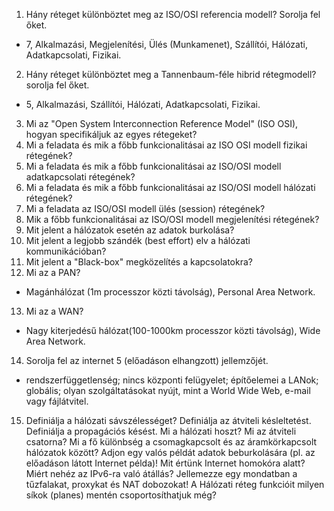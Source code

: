 1. Hány réteget különböztet meg az ISO/OSI referencia modell? Sorolja fel őket.
 - 7, Alkalmazási, Megjelenítési, Ülés (Munkamenet), Szállítói, Hálózati, Adatkapcsolati, Fizikai.
2. Hány réteget különböztet meg a Tannenbaum-féle hibrid rétegmodell? sorolja fel őket.
 - 5, Alkalmazási, Szállítói, Hálózati, Adatkapcsolati, Fizikai.
3. Mi az "Open System Interconnection Reference Model" (ISO OSI), hogyan specifikáljuk az egyes rétegeket?
4. Mi a feladata és mik a főbb funkcionalitásai az ISO OSI modell fizikai rétegének?
5. Mi a feladata és mik a főbb funkcionalitásai az ISO/OSI modell adatkapcsolati rétegének?
6. Mi a feladata és mik a főbb funkcionalitásai az ISO/OSI modell hálózati rétegének?
7. Mi a feladata az ISO/OSI modell ülés (session) rétegének?
8. Mik a főbb funkcionalitásai az ISO/OSI modell megjelenítési rétegének?
9. Mit jelent a hálózatok esetén az adatok burkolása? 
10. Mit jelent a legjobb szándék (best effort) elv a hálózati kommunikációban?
11. Mit jelent a "Black-box" megközelítés a kapcsolatokra?
12. Mi az a PAN?
  - Magánhálózat (1m processzor közti távolság), Personal Area Network.
13. Mi az a WAN?
 - Nagy kiterjedésű hálózat(100-1000km processzor közti távolság), Wide Area Network.
14. Sorolja fel az internet 5 (előadáson elhangzott) jellemzőjét.
 - rendszerfüggetlenség; nincs központi felügyelet; építőelemei a LANok; globális; olyan szolgáltatásokat nyújt, mint a World Wide Web, e-mail vagy fájlátvitel.
15. Definiálja a hálózati sávszélességet? 
Definiálja az átviteli késleltetést.
Definiálja a propagációs késést.
Mi a hálózati hoszt?
Mi az átviteli csatorna?
Mi a fő különbség a csomagkapcsolt és az áramkörkapcsolt hálózatok között?
Adjon egy valós példát adatok beburkolására (pl. az előadáson látott Internet példa)!
Mit értünk Internet homokóra alatt? Miért nehéz az IPv6-ra való átállás?
Jellemezze egy mondatban a tűzfalakat, proxykat és NAT dobozokat!
A Hálózati réteg funkcióit milyen síkok (planes) mentén csoportosíthatjuk még?
